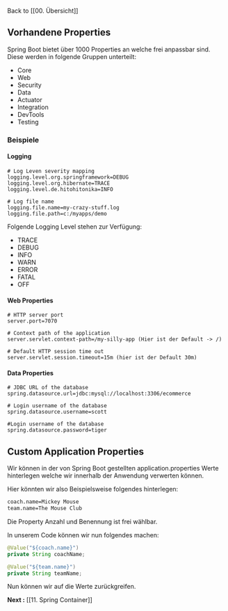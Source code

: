 Back to [[00. Übersicht]]

## Vorhandene Properties

Spring Boot bietet über 1000 Properties an welche frei anpassbar sind. Diese werden in folgende Gruppen unterteilt:
- Core
- Web
- Security
- Data
- Actuator
- Integration
- DevTools
- Testing

### Beispiele

#### Logging 

```properties
# Log Leven severity mapping
logging.level.org.springframework=DEBUG
logging.level.org.hibernate=TRACE
logging.level.de.hitohitonika=INFO

# Log file name
logging.file.name=my-crazy-stuff.log
logging.file.path=c:/myapps/demo

```

Folgende Logging Level stehen zur Verfügung:
- TRACE
- DEBUG
- INFO
- WARN
- ERROR
- FATAL
- OFF

#### Web Properties

```properties
# HTTP server port
server.port=7070

# Context path of the application
server.servlet.context-path=/my-silly-app (Hier ist der Default -> /)

# Default HTTP session time out
server.servlet.session.timeout=15m (hier ist der Default 30m)

```


#### Data Properties 

```properties
# JDBC URL of the database
spring.datasource.url=jdbc:mysql://localhost:3306/ecommerce

# Login username of the database
spring.datasource.username=scott

#Login username of the database
spring.datasource.password=tiger
```

## Custom Application Properties

Wir können in der von Spring Boot gestellten application.properties Werte hinterlegen welche wir innerhalb der Anwendung verwerten können.

Hier könnten wir also Beispielsweise folgendes hinterlegen:

```xml
coach.name=Mickey Mouse
team.name=The Mouse Club
```

Die Property Anzahl und Benennung ist frei wählbar.

In unserem Code können wir nun folgendes machen:

```java
@Value("${coach.name}")
private String coachName;

@Value("${team.name}")
private String teamName;
```

Nun können wir auf die Werte zurückgreifen.

**Next :** [[11. Spring Container]]